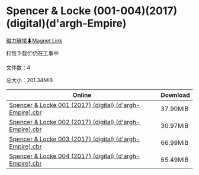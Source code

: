 # Spencer & Locke (001-004)(2017)(digital)(d'argh-Empire)

[磁力链接⬇Magnet Link](magnet:?xt=urn:btih:f9e40d3c731aa0f3d6968a0465ac50806d986c2a&dn=Spencer%20%26%20Locke%20%28001-004%29%282017%29%28digital%29%28d%27argh-Empire%29)

打包下载📦仍在工事中

文件数：4

总大小：201.34MiB

Online | Download
--- | ---
[Spencer & Locke 001 (2017) (digital) (d'argh-Empire).cbr](https://github.com/alicewish/markdown/blob/master/comic/Spencer-Locke-001-2017-digital-dargh-Empire-cbr.md) | 37.90MiB
[Spencer & Locke 002 (2017) (digital) (d'argh-Empire).cbr](https://github.com/alicewish/markdown/blob/master/comic/Spencer-Locke-002-2017-digital-dargh-Empire-cbr.md) | 30.97MiB
[Spencer & Locke 003 (2017) (digital) (d'argh-Empire).cbr](https://github.com/alicewish/markdown/blob/master/comic/Spencer-Locke-003-2017-digital-dargh-Empire-cbr.md) | 66.99MiB
[Spencer & Locke 004 (2017) (digital) (d'argh-Empire).cbr](https://github.com/alicewish/markdown/blob/master/comic/Spencer-Locke-004-2017-digital-dargh-Empire-cbr.md) | 65.49MiB